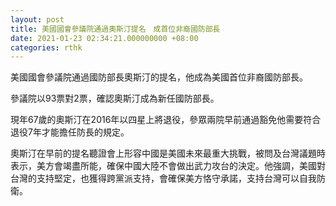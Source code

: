 ```yaml
---
layout: post
title: 美國國會參議院通過奧斯汀提名　成首位非裔國防部長
date: 2021-01-23 02:34:21.000000000 +08:00
categories: rthk
---
```


美國國會參議院通過國防部長奧斯汀的提名，他成為美國首位非裔國防部長。

參議院以93票對2票，確認奧斯汀成為新任國防部長。

現年67歲的奧斯汀在2016年以四星上將退役，參眾兩院早前通過豁免他需要符合退役7年才能擔任防長的規定。

奧斯汀在早前的提名聽證會上形容中國是美國未來最重大挑戰，被問及台灣議題時表示，美方會竭盡所能，確保中國大陸不會做出武力攻台的決定。他強調，美國對台灣的支持堅定，也獲得跨黨派支持，會確保美方恪守承諾，支持台灣可以自我防衛。

